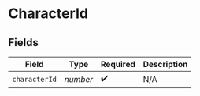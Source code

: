 # CharacterId


## Fields

| Field              | Type               | Required           | Description        |
| ------------------ | ------------------ | ------------------ | ------------------ |
| `characterId`      | *number*           | :heavy_check_mark: | N/A                |